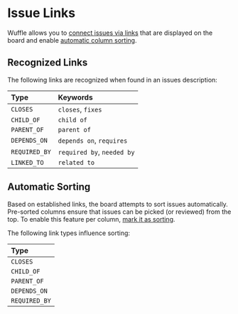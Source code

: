 # Issue Links

Wuffle allows you to [connect issues via links](#recognized-links) that are displayed on the board and enable [automatic column sorting](#automatic-sorting).


## Recognized Links

The following links are recognized when found in an issues description:

| Type | Keywords |
| :--- | :--- |
| `CLOSES` | `closes`, `fixes` |
| `CHILD_OF` | `child of` |
| `PARENT_OF` | `parent of` |
| `DEPENDS_ON` | `depends on`, `requires` |
| `REQUIRED_BY` | `required by`, `needed by` |
| `LINKED_TO` | `related to` |


## Automatic Sorting

Based on established links, the board attempts to sort issues automatically.
Pre-sorted columns ensure that issues can be picked (or reviewed) from the top. To enable this feature per column, [mark it as sorting](./SETUP.md#configure-the-board).

The following link types influence sorting:

| Type |
| :--- |
| `CLOSES` |
| `CHILD_OF` |
| `PARENT_OF` |
| `DEPENDS_ON` |
| `REQUIRED_BY` |
